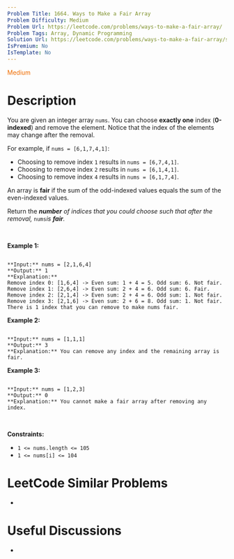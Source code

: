```yaml
---
Problem Title: 1664. Ways to Make a Fair Array
Problem Difficulty: Medium
Problem Url: https://leetcode.com/problems/ways-to-make-a-fair-array/
Problem Tags: Array, Dynamic Programming
Solution Url: https://leetcode.com/problems/ways-to-make-a-fair-array/solution/
IsPremium: No
IsTemplate: No
---
```


<span style="color: rgb(239, 108, 0);">Medium</span>

# Description

You are given an integer array `nums`. You can choose **exactly one** index (**0-indexed**) and remove the element. Notice that the index of the elements may change after the removal.


For example, if `nums = [6,1,7,4,1]`:


* Choosing to remove index `1` results in `nums = [6,7,4,1]`.
* Choosing to remove index `2` results in `nums = [6,1,4,1]`.
* Choosing to remove index `4` results in `nums = [6,1,7,4]`.


An array is **fair** if the sum of the odd-indexed values equals the sum of the even-indexed values.


Return the ***number** of indices that you could choose such that after the removal,* `nums`*is **fair**.* 


 


**Example 1:**



```

**Input:** nums = [2,1,6,4]
**Output:** 1
**Explanation:**
Remove index 0: [1,6,4] -> Even sum: 1 + 4 = 5. Odd sum: 6. Not fair.
Remove index 1: [2,6,4] -> Even sum: 2 + 4 = 6. Odd sum: 6. Fair.
Remove index 2: [2,1,4] -> Even sum: 2 + 4 = 6. Odd sum: 1. Not fair.
Remove index 3: [2,1,6] -> Even sum: 2 + 6 = 8. Odd sum: 1. Not fair.
There is 1 index that you can remove to make nums fair.

```

**Example 2:**



```

**Input:** nums = [1,1,1]
**Output:** 3
**Explanation:** You can remove any index and the remaining array is fair.

```

**Example 3:**



```

**Input:** nums = [1,2,3]
**Output:** 0
**Explanation:** You cannot make a fair array after removing any index.

```

 


**Constraints:**


* `1 <= nums.length <= 105`
* `1 <= nums[i] <= 104`




# LeetCode Similar Problems

- []()

# Useful Discussions

- []()
